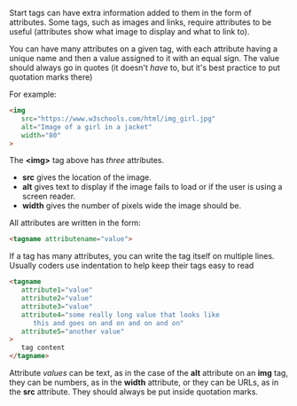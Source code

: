 Start tags can have extra information added to them in the form of attributes. Some tags, such as images and links, require attributes to be useful (attributes show what image to display and what to link to).

You can have many attributes on a given tag, with each attribute having a unique name and then a value assigned to it with an equal sign. The value
should always go in quotes (it doesn't *have* to, but it's best practice to put quotation marks there)

For example:

```html
<img 
   src="https://www.w3schools.com/html/img_girl.jpg"
   alt="Image of a girl in a jacket"
   width="80"
>
```
The **&lt;img&gt;** tag above has *three* attributes.
* **src** gives the location of the image.
* **alt** gives text to display if the image fails to load or if the user is using a screen reader.
* **width** gives the number of pixels wide the image should be.

All attributes are written in the form:
```html
<tagname attributename="value">
```

If a tag has many attributes, you can write the tag
itself on multiple lines. Usually coders use indentation
to help keep their tags easy to read
```html
<tagname
   attribute1="value"
   attribute2="value"
   attribute3="value"
   attribute4="some really long value that looks like   
      this and goes on and on and on and on"
   attribute5="another value"
>
   tag content
</tagname>
```

Attribute *values* can be text, as in the case of the **alt** attribute on an **img** tag, they can be numbers, as in the **width** attribute, or they can be URLs, as in the **src** attribute. They should always
be put inside quotation marks.

